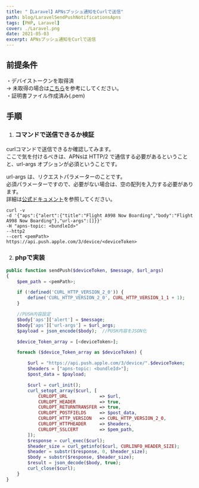 ```yaml
---
title: "【Laravel】APNsプッシュ通知をCurlで送信"
path: blog/LaravelSendPushNotificationsApns
tags: [PHP, Laravel]
cover: ./Laravel.png
date: 2021-05-03
excerpt: APNsプッシュ通知をCurlで送信
---
```


## 前提条件
・デバイストークンを取得済<br>
→ 未取得の場合は[こちら](http://kudohayatoblog.com/blog/LaravelPushNotificationsApns)を参考にしてください。<br>
・証明書ファイル作成済み(.pem)

## 手順

1. ### コマンドで送信できるか検証

curlコマンドで送信できるか確認してみます。<br>
ここで気を付けるべきは、APNsは HTTP/2 で通信する必要があるということと、url-args オプションが必須ということです。<br>

url-args は、リクエストパラメーターのことです。<br>
必須パラメーターですので、必要がない場合は、空の配列を入力する必要があります。<br>
詳細は[公式ドキュメント](https://developer.apple.com/library/archive/documentation/NetworkingInternet/Conceptual/NotificationProgrammingGuideForWebsites/PushNotifications/PushNotifications.html)を参照してください。

```
curl -v 
-d '{"aps":{"alert":{"title":"Flight A998 Now Boarding","body":"Flight A998 Now Boarding"},"url-args":[]}}' 
-H "apns-topic: <bundleId>" 
--http2 
--cert <pemPath>
https://api.push.apple.com/3/device/<deviceToken>
```

2. ### phpで実装

```php
public function sendPush($deviceToken, $message, $url_args)
{
    $pem_path = <pemPath>;

    if (!defined('CURL_HTTP_VERSION_2_0')) {
        define('CURL_HTTP_VERSION_2_0', CURL_HTTP_VERSION_1_1 + 1);
    }

    //PUSH内容設定
    $body['aps']['alert'] = $message;
    $body['aps']['url-args'] = $url_args;
    $payload = json_encode($body);  //PUSH内容をJSON化

    $device_Token_array = [<deviceToken>];

    foreach ($device_Token_array as $deviceToken) {

        $url = "https://api.push.apple.com/3/device/".$deviceToken;
        $headers = ["apns-topic: <bundleId>"];
        $post_data = $payload;

        $curl = curl_init();
        curl_setopt_array($curl, [
            CURLOPT_URL            => $url,
            CURLOPT_HEADER         => true,
            CURLOPT_RETURNTRANSFER => true,
            CURLOPT_POSTFIELDS     => $post_data,
            CURLOPT_HTTP_VERSION   => CURL_HTTP_VERSION_2_0,
            CURLOPT_HTTPHEADER     => $headers,
            CURLOPT_SSLCERT        => $pem_path,
        ]);
        $response = curl_exec($curl);
        $header_size = curl_getinfo($curl, CURLINFO_HEADER_SIZE);
        $header = substr($response, 0, $header_size);
        $body = substr($response, $header_size);
        $result = json_decode($body, true);
        curl_close($curl);
    }
}
```